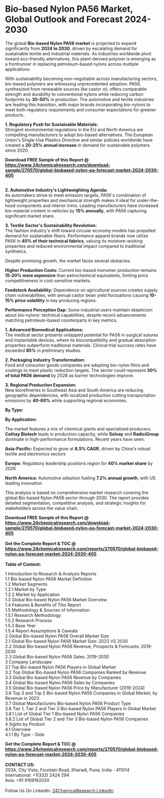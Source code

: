 <h1>Bio-based Nylon PA56 Market, Global Outlook and Forecast 2024-2030</h1><p>The global <strong>Bio-based Nylon PA56 market</strong> is projected to expand significantly from <strong>2024 to 2030</strong>, driven by escalating demand for sustainable textile and industrial materials. As industries worldwide pivot toward eco-friendly alternatives, this plant-derived polymer is emerging as a frontrunner in replacing petroleum-based nylons across multiple applications.</p><p>With sustainability becoming non-negotiable across manufacturing sectors, bio-based polymers are witnessing unprecedented adoption. PA56, synthesized from renewable sources like castor oil, offers comparable strength and durability to conventional nylons while reducing carbon footprints by <strong>30-50%</strong> in production. The automotive and textile industries are leading this transition, with major brands incorporating bio-nylons to meet both regulatory requirements and consumer expectations for greener products.</p><p><strong>1. Regulatory Push for Sustainable Materials:</strong><br>
Stringent environmental regulations in the EU and North America are compelling manufacturers to adopt bio-based alternatives. The European Union's Single-Use Plastics Directive and similar policies worldwide have created a <strong>20-25% annual increase</strong> in demand for sustainable polymers since 2020.</p><div><b>Download FREE Sample of this Report @ 
            <a href="https://www.24chemicalresearch.com/download-sample/270570/global-biobased-nylon-pa-forecast-market-2024-2030-405">
            https://www.24chemicalresearch.com/download-sample/270570/global-biobased-nylon-pa-forecast-market-2024-2030-405</a></b></div><br><p><strong>2. Automotive Industry's Lightweighting Agenda:</strong><br>
As automakers strive to meet emission targets, PA56's combination of lightweight properties and mechanical strength makes it ideal for under-the-hood components and interior trims. Leading manufacturers have increased bio-material content in vehicles by <strong>15% annually</strong>, with PA56 capturing significant market share.</p><p><strong>3. Textile Sector's Sustainability Revolution:</strong><br>
The fashion industry's shift toward circular economy models has propelled demand for sustainable fibers. Performance apparel brands now utilize PA56 in <strong>40% of their technical fabrics</strong>, valuing its moisture-wicking properties and reduced environmental impact compared to traditional synthetics.</p><p>Despite promising growth, the market faces several obstacles:</p><p><strong>Higher Production Costs:</strong> Current bio-based monomer production remains <strong>15-20% more expensive</strong> than petrochemical equivalents, limiting price competitiveness in cost-sensitive markets.</p><p><strong>Feedstock Availability:</strong> Dependence on agricultural sources creates supply chain vulnerabilities, with annual castor bean yield fluctuations causing <strong>10-15% price volatility</strong> in key producing regions.</p><p><strong>Performance Perception Gap:</strong> Some industrial users maintain skepticism about bio-nylons' technical capabilities, despite recent advancements matching petroleum-based counterparts in key metrics.</p><p><strong>1. Advanced Biomedical Applications:</strong><br>
The medical sector presents untapped potential for PA56 in surgical sutures and implantable devices, where its biocompatibility and gradual absorption properties outperform traditional materials. Clinical trial success rates have exceeded <strong>85%</strong> in preliminary studies.</p><p><strong>2. Packaging Industry Transformation:</strong><br>
Food and consumer goods companies are adopting bio-nylon films and coatings to meet plastic reduction targets. The sector could represent <strong>30% of total PA56 demand</strong> by 2028 as barrier technologies improve.</p><p><strong>3. Regional Production Expansion:</strong><br>
New biorefineries in Southeast Asia and South America are reducing geographic dependencies, with localized production cutting transportation emissions by <strong>40-60%</strong> while supporting regional economies.</p><p><strong>By Type:</strong></p><p><strong>By Application:</strong></p><p>The market features a mix of chemical giants and specialized producers. <strong>Cathay Biotech</strong> leads in production capacity, while <strong>Solvay</strong> and <strong>RadiciGroup</strong> dominate in high-performance formulations. Recent years have seen:</p><p><strong>Asia-Pacific:</strong> Expected to grow at <strong>8.5% CAGR</strong>, driven by China's robust textile and electronics sectors</p><p><strong>Europe:</strong> Regulatory leadership positions region for <strong>40% market share</strong> by 2026</p><p><strong>North America:</strong> Automotive adoption fueling <strong>7.2% annual growth</strong>, with US leading innovation</p><p>This analysis is based on comprehensive market research covering the global Bio-based Nylon PA56 sector through 2030. The report provides detailed segmentation, competitive analysis, and strategic insights for stakeholders across the value chain.</p><div><b>Download FREE Sample of this Report @ 
            <a href="https://www.24chemicalresearch.com/download-sample/270570/global-biobased-nylon-pa-forecast-market-2024-2030-405">
            https://www.24chemicalresearch.com/download-sample/270570/global-biobased-nylon-pa-forecast-market-2024-2030-405</a></b></div><br><div><b>Get the Complete Report & TOC @ 
            <a href="https://www.24chemicalresearch.com/reports/270570/global-biobased-nylon-pa-forecast-market-2024-2030-405">
            https://www.24chemicalresearch.com/reports/270570/global-biobased-nylon-pa-forecast-market-2024-2030-405</a></b></div><br>
            <b>Table of Content:</b><p>1 Introduction to Research & Analysis Reports<br />
    1.1 Bio-based Nylon PA56 Market Definition<br />
    1.2 Market Segments<br />
        1.2.1 Market by Type<br />
        1.2.2 Market by Application<br />
    1.3 Global Bio-based Nylon PA56 Market Overview<br />
    1.4 Features & Benefits of This Report<br />
    1.5 Methodology & Sources of Information<br />
        1.5.1 Research Methodology<br />
        1.5.2 Research Process<br />
        1.5.3 Base Year<br />
        1.5.4 Report Assumptions & Caveats<br />
2 Global Bio-based Nylon PA56 Overall Market Size<br />
    2.1 Global Bio-based Nylon PA56 Market Size: 2023 VS 2030<br />
    2.2 Global Bio-based Nylon PA56 Revenue, Prospects & Forecasts: 2019-2030<br />
    2.3 Global Bio-based Nylon PA56 Sales: 2019-2030<br />
3 Company Landscape<br />
    3.1 Top Bio-based Nylon PA56 Players in Global Market<br />
    3.2 Top Global Bio-based Nylon PA56 Companies Ranked by Revenue<br />
    3.3 Global Bio-based Nylon PA56 Revenue by Companies<br />
    3.4 Global Bio-based Nylon PA56 Sales by Companies<br />
    3.5 Global Bio-based Nylon PA56 Price by Manufacturer (2019-2024)<br />
    3.6 Top 3 and Top 5 Bio-based Nylon PA56 Companies in Global Market, by Revenue in 2023<br />
    3.7 Global Manufacturers Bio-based Nylon PA56 Product Type<br />
    3.8 Tier 1, Tier 2 and Tier 3 Bio-based Nylon PA56 Players in Global Market<br />
        3.8.1 List of Global Tier 1 Bio-based Nylon PA56 Companies<br />
        3.8.2 List of Global Tier 2 and Tier 3 Bio-based Nylon PA56 Companies<br />
4 Sights by Product<br />
    4.1 Overview<br />
        4.1.1 By Type - Glob</p><div><b>Get the Complete Report & TOC @ 
            <a href="https://www.24chemicalresearch.com/reports/270570/global-biobased-nylon-pa-forecast-market-2024-2030-405">
            https://www.24chemicalresearch.com/reports/270570/global-biobased-nylon-pa-forecast-market-2024-2030-405</a></b></div><br><b>CONTACT US:</b><br>
            203A, City Vista, Fountain Road, Kharadi, Pune, India - 411014<br>
            International: +1(332) 2424 294<br>
            Asia: +91 9169162030 <br><br>
            Follow Us On LinkedIn: <a href="https://www.linkedin.com/company/24chemicalresearch/">24ChemicalResearch LinkedIn</a>